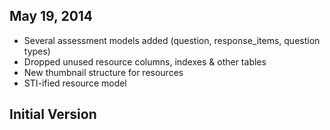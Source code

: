 ## May 19, 2014
* Several assessment models added (question, response_items, question types)
* Dropped unused resource columns, indexes & other tables
* New thumbnail structure for resources
* STI-ified resource model

## Initial Version
